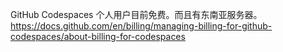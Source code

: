 GitHub Codespaces 个人用户目前免费。而且有东南亚服务器。https://docs.github.com/en/billing/managing-billing-for-github-codespaces/about-billing-for-codespaces 